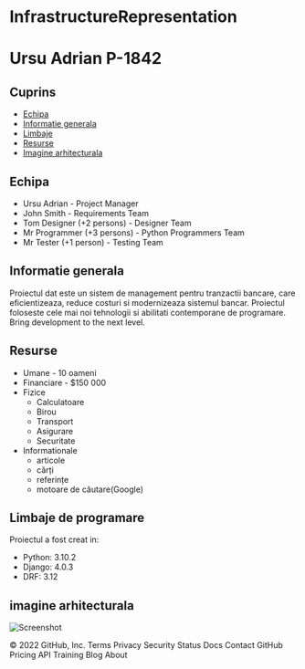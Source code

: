 # InfrastructureRepresentation

# Ursu Adrian P-1842

## Cuprins
* [Echipa](#echipa)
* [Informatie generala](#informatie-generala)
* [Limbaje](#limbaje)
* [Resurse](#resurse)
* [Imagine arhitecturala](#imagine-arhitecturala)

## Echipa
* Ursu Adrian - Project Manager
* John Smith - Requirements Team
* Tom Designer (+2 persons) - Designer Team
* Mr Programmer (+3 persons) - Python Programmers Team
* Mr Tester (+1 person) - Testing Team

## Informatie generala
Proiectul dat este un sistem de management pentru tranzactii bancare, care eficientizeaza, reduce costuri si modernizeaza sistemul bancar.
Proiectul foloseste cele mai noi tehnologii si abilitati contemporane de programare.
Bring development to the next level.
	
## Resurse
* Umane - 10 oameni
* Financiare - $150 000
* Fizice
  * Calculatoare
  * Birou
  * Transport
  * Asigurare
  * Securitate
* Informationale
  * articole
  * cărți
  * referințe
  * motoare de căutare(Google)
 
## Limbaje de programare
Proiectul a fost creat in:
* Python: 3.10.2
* Django: 4.0.3
* DRF: 3.12
	
## imagine arhitecturala
![Screenshot](wbs.jpg)
 


© 2022 GitHub, Inc.
Terms
Privacy
Security
Status
Docs
Contact GitHub
Pricing
API
Training
Blog
About
